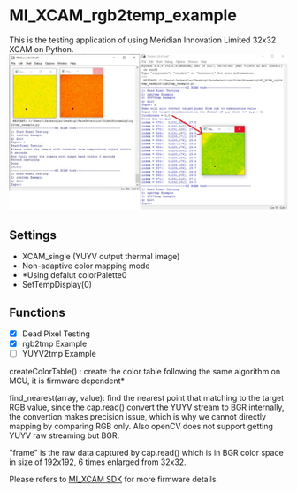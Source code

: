 # MI_XCAM_rgb2temp_example
This is the testing application of using Meridian Innovation Limited 32x32 XCAM on Python.
![](MI_XCAM_test1.jpg "Snapshot")

## Settings
* XCAM_single (YUYV output thermal image)
* Non-adaptive color mapping mode
* *Using defalut colorPalette0
* SetTempDisplay(0)

## Functions
- [x] Dead Pixel Testing
- [x] rgb2tmp Example
- [ ] YUYV2tmp Example

createColorTable() : create the color table following the same algorithm on MCU, it is firmware dependent*

find_nearest(array, value): find the nearest point that matching to the target RGB value, since the cap.read() convert the YUYV stream to                               BGR internally, the convertion makes precision issue, which is why we cannot directly mapping by comparing RGB only. Also openCV does not support getting YUYV raw streaming but BGR.

"frame" is the raw data captured by cap.read() which is in BGR color space in size of 192x192, 6 times enlarged from 32x32.

Please refers to [MI_XCAM SDK](https://github.com/MeridianInnovation/MI_XCAM_formalRelease "MI_XCAM_formalRelease") for more firmware details.
